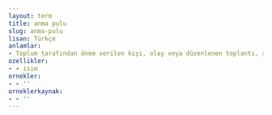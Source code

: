 ```yaml
---
layout: term
title: anma pulu
slug: anma-pulu
lisan: Türkçe
anlamlar:
- Toplum tarafından önem verilen kişi, olay veya düzenlenen toplantı, sergi vb. etkinlikleri anmak üzere çıkarılan özel pul veya pul serisi
ozellikler:
- - isim
ornekler:
- - ''
orneklerkaynak:
- - ''
---
```


